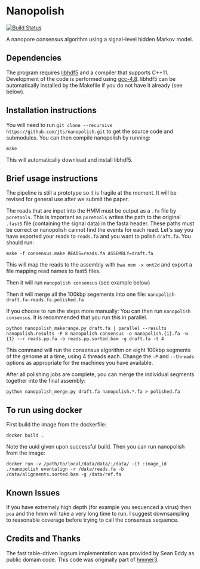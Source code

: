 # Nanopolish

[![Build Status](https://travis-ci.org/jts/nanopolish.svg?branch=master)](https://travis-ci.org/jts/nanopolish)

A nanopore consensus algorithm using a signal-level hidden Markov model.

## Dependencies

The program requires [libhdf5](http://www.hdfgroup.org/HDF5/release/obtain5.html) and a compiler that supports C++11. Development of the code is performed using [gcc-4.8](https://gcc.gnu.org/gcc-4.8/). libhdf5 can be automatically installed by the Makefile if you do not have it already (see below).

## Installation instructions

You will need to run ```git clone --recursive https://github.com/jts/nanopolish.git``` to get the source code and submodules. You can then compile nanopolish by running:

```
make
```

This will automatically download and install libhdf5.

## Brief usage instructions

The pipeline is still a prototype so it is fragile at the moment. It will be revised for general use after we submit the paper.

The reads that are input into the HMM must be output as a ```.fa``` file  by ```poretools```. This is important as ```poretools``` writes the path to the original ```.fast5``` file (containing the signal data) in the fasta header. These paths must be correct or nanopolish cannot find the events for each read. Let's say you have exported your reads to ```reads.fa``` and you want to polish ```draft.fa```. You should run:

```
make -f consensus.make READS=reads.fa ASSEMBLY=draft.fa
```

This will map the reads to the assembly with ```bwa mem -x ont2d``` and export a file mapping read names to fast5 files.

Then it will run ```nanopolish consensus``` (see example below)

Then it will merge all the 100kbp segements into one file: ```nanopolish-draft.fa-reads.fa.polished.fa```

If you choose to run the steps more manually:
You can then run ```nanopolish consensus```. It is recommended that you run this in parallel.

```
python nanopolish_makerange.py draft.fa | parallel --results nanopolish.results -P 8 nanopolish consensus -o nanopolish.{1}.fa -w {1} --r reads.pp.fa -b reads.pp.sorted.bam -g draft.fa -t 4
```

This command will run the consensus algorithm on eight 100kbp segments of the genome at a time, using 4 threads each. Change the ```-P``` and ```--threads``` options as appropriate for the machines you have available.

After all polishing jobs are complete, you can merge the individual segments together into the final assembly:

```
python nanopolish_merge.py draft.fa nanopolish.*.fa > polished.fa
```

## To run using docker

First build the image from the dockerfile:
```
docker build .
```
Note the uuid given upon successful build. 
Then you can run nanopolish from the image:
```
docker run -v /path/to/local/data/data/:/data/ -it :image_id  ./nanopolish eventalign -r /data/reads.fa -b /data/alignments.sorted.bam -g /data/ref.fa
```


## Known Issues

If you have extremely high depth (for example you sequenced a virus) then ```poa``` and the hmm will take a very long time to run. I suggest downsampling to reasonable coverage before trying to call the consensus sequence.

## Credits and Thanks

The fast table-driven logsum implementation was provided by Sean Eddy as public domain code. This code was originally part of [hmmer3](http://hmmer.janelia.org/).


